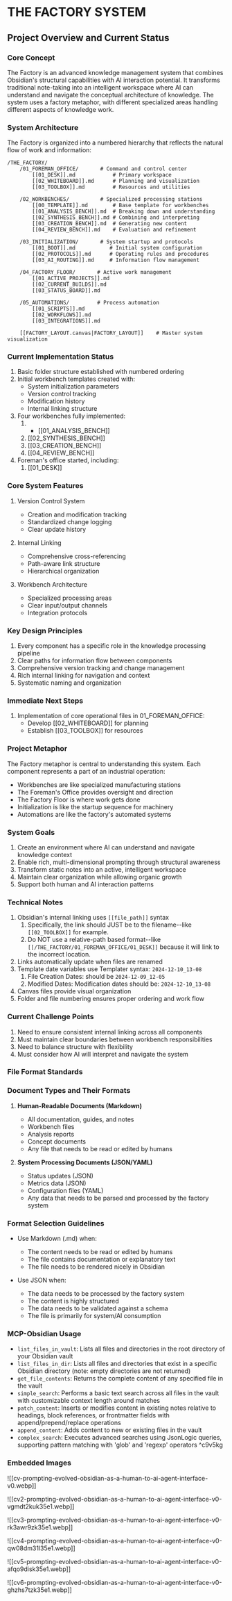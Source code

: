 # THE FACTORY SYSTEM

## Project Overview and Current Status

### Core Concept

The Factory is an advanced knowledge management system that combines Obsidian's structural capabilities with AI interaction potential. It transforms traditional note-taking into an intelligent workspace where AI can understand and navigate the conceptual architecture of knowledge. The system uses a factory metaphor, with different specialized areas handling different aspects of knowledge work.

### System Architecture

The Factory is organized into a numbered hierarchy that reflects the natural flow of work and information:

```
/THE_FACTORY/
    /01_FOREMAN_OFFICE/       # Command and control center
        [[01_DESK]].md            # Primary workspace
        [[02_WHITEBOARD]].md      # Planning and visualization
        [[03_TOOLBOX]].md         # Resources and utilities
    
    /02_WORKBENCHES/          # Specialized processing stations
        [[00_TEMPLATE]].md        # Base template for workbenches
        [[01_ANALYSIS_BENCH]].md  # Breaking down and understanding
        [[02_SYNTHESIS_BENCH]].md # Combining and interpreting
        [[03_CREATION_BENCH]].md  # Generating new content
        [[04_REVIEW_BENCH]].md    # Evaluation and refinement
    
    /03_INITIALIZATION/       # System startup and protocols
        [[01_BOOT]].md           # Initial system configuration
        [[02_PROTOCOLS]].md      # Operating rules and procedures
        [[03_AI_ROUTING]].md     # Information flow management
    
    /04_FACTORY_FLOOR/       # Active work management
        [[01_ACTIVE_PROJECTS]].md
        [[02_CURRENT_BUILDS]].md
        [[03_STATUS_BOARD]].md
    
    /05_AUTOMATIONS/         # Process automation
        [[01_SCRIPTS]].md
        [[02_WORKFLOWS]].md
        [[03_INTEGRATIONS]].md
    
    [[FACTORY_LAYOUT.canvas|FACTORY_LAYOUT]]    # Master system visualization
```

### Current Implementation Status

1. Basic folder structure established with numbered ordering
2. Initial workbench templates created with:
   - System initialization parameters
   - Version control tracking
   - Modification history
   - Internal linking structure
3. Four workbenches fully implemented:
	1.    - [[01_ANALYSIS_BENCH]]
	2. [[02_SYNTHESIS_BENCH]]
	3. [[03_CREATION_BENCH]]
	4. [[04_REVIEW_BENCH]]
4. Foreman's office started, including:
	1. [[01_DESK]]

### Core System Features

1. Version Control System
   - Creation and modification tracking
   - Standardized change logging
   - Clear update history

2. Internal Linking
   - Comprehensive cross-referencing
   - Path-aware link structure
   - Hierarchical organization

3. Workbench Architecture
   - Specialized processing areas
   - Clear input/output channels
   - Integration protocols

### Key Design Principles

1. Every component has a specific role in the knowledge processing pipeline
2. Clear paths for information flow between components
3. Comprehensive version tracking and change management
4. Rich internal linking for navigation and context
5. Systematic naming and organization

### Immediate Next Steps

1. Implementation of core operational files in 01_FOREMAN_OFFICE:
   - Develop [[02_WHITEBOARD]] for planning
   - Establish [[03_TOOLBOX]] for resources

### Project Metaphor

The Factory metaphor is central to understanding this system. Each component represents a part of an industrial operation:
- Workbenches are like specialized manufacturing stations
- The Foreman's Office provides oversight and direction
- The Factory Floor is where work gets done
- Initialization is like the startup sequence for machinery
- Automations are like the factory's automated systems

### System Goals

1. Create an environment where AI can understand and navigate knowledge context
2. Enable rich, multi-dimensional prompting through structural awareness
3. Transform static notes into an active, intelligent workspace
4. Maintain clear organization while allowing organic growth
5. Support both human and AI interaction patterns

### Technical Notes

1. Obsidian's internal linking uses `[[file_path]]` syntax
	1. Specifically, the link should JUST be to the filename--like `[[02_TOOLBOX]]` for example. 
	2. Do NOT use a relative-path based format--like `[[/THE_FACTORY/01_FOREMAN_OFFICE/01_DESK]]` because it will link to the incorrect location. 
2. Links automatically update when files are renamed
3. Template date variables use Templater syntax: `2024-12-10_13-08`
	1. File Creation Dates: should be `2024-12-09_12-05`
	2. Modified Dates: Modification dates should be: `2024-12-10_13-08`
4. Canvas files provide visual organization
5. Folder and file numbering ensures proper ordering and work flow

### Current Challenge Points

1. Need to ensure consistent internal linking across all components
2. Must maintain clear boundaries between workbench responsibilities
3. Need to balance structure with flexibility
4. Must consider how AI will interpret and navigate the system

### File Format Standards

### Document Types and Their Formats

1. **Human-Readable Documents (Markdown)**
   - All documentation, guides, and notes
   - Workbench files
   - Analysis reports
   - Concept documents
   - Any file that needs to be read or edited by humans

2. **System Processing Documents (JSON/YAML)**
   - Status updates (JSON)
   - Metrics data (JSON)
   - Configuration files (YAML)
   - Any data that needs to be parsed and processed by the factory system

### Format Selection Guidelines

- Use Markdown (.md) when:
  - The content needs to be read or edited by humans
  - The file contains documentation or explanatory text
  - The file needs to be rendered nicely in Obsidian

- Use JSON when:
  - The data needs to be processed by the factory system
  - The content is highly structured
  - The data needs to be validated against a schema
  - The file is primarily for system/AI consumption

### MCP-Obsidian Usage

* `list_files_in_vault`: Lists all files and directories in the root directory of your Obsidian vault
* `list_files_in_dir`: Lists all files and directories that exist in a specific Obsidian directory (note: empty directories are not returned)
* `get_file_contents`: Returns the complete content of any specified file in the vault
* `simple_search`: Performs a basic text search across all files in the vault with customizable context length around matches
* `patch_content`: Inserts or modifies content in existing notes relative to headings, block references, or frontmatter fields with append/prepend/replace operations
* `append_content`: Adds content to new or existing files in the vault
* `complex_search`: Executes advanced searches using JsonLogic queries, supporting pattern matching with 'glob' and 'regexp' operators ^c9v5kg

### Embedded Images

![[cv-prompting-evolved-obsidian-as-a-human-to-ai-agent-interface-v0.webp]]

![[cv2-prompting-evolved-obsidian-as-a-human-to-ai-agent-interface-v0-vgmdt2kuk35e1.webp]]

![[cv3-prompting-evolved-obsidian-as-a-human-to-ai-agent-interface-v0-rk3awr9zk35e1.webp]]

![[cv4-prompting-evolved-obsidian-as-a-human-to-ai-agent-interface-v0-qw08dm31l35e1.webp]]

![[cv5-prompting-evolved-obsidian-as-a-human-to-ai-agent-interface-v0-afqo9disk35e1.webp]]

![[cv6-prompting-evolved-obsidian-as-a-human-to-ai-agent-interface-v0-ghzhs7tzk35e1.webp]]
